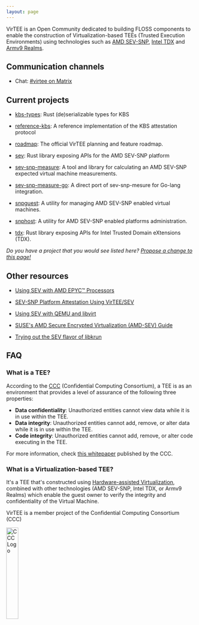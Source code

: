 ```yaml
---
layout: page
---
```


VirTEE is an Open Community dedicated to building FLOSS components to enable the construction of Virtualization-based TEEs (Trusted Execution Environments) using technologies such as [AMD SEV-SNP](https://www.amd.com/system/files/TechDocs/SEV-SNP-strengthening-vm-isolation-with-integrity-protection-and-more.pdf), [Intel TDX](https://software.intel.com/content/www/us/en/develop/articles/intel-trust-domain-extensions.html) and [Armv9 Realms](https://www.arm.com/why-arm/architecture/security-features/arm-confidential-compute-architecture).

## Communication channels

- Chat: [#virtee on Matrix](https://matrix.to/#/#virtee:matrix.org)

## Current projects

- [kbs-types](https://github.com/virtee/kbs-types): Rust (de)serializable types for KBS

- [reference-kbs](https://github.com/virtee/reference-kbs): A reference implementation of the KBS attestation protocol

- [roadmap](https://github.com/virtee/roadmap): The official VirTEE planning and feature roadmap.

- [sev](https://github.com/virtee/sev): Rust library exposing APIs for the AMD SEV-SNP platform

- [sev-snp-measure](https://github.com/virtee/sev-snp-measure): A tool and library for calculating an AMD SEV-SNP expected virtual machine measurements.

- [sev-snp-measure-go](https://github.com/virtee/sev-snp-measure-go): A direct port of sev-snp-mesure for Go-lang integration.

- [snpguest](https://github.com/virtee/snpguest): A utility for managing AMD SEV-SNP enabled virtual machines.

- [snphost](https://github.com/virtee/snphost): A utility for AMD SEV-SNP enabled platforms administration.

- [tdx](https://github.com/virtee/tdx): Rust library exposing APIs for Intel Trusted Domain eXtensions (TDX).

*Do you have a project that you would see listed here? [Propose a change to this page!](https://github.com/virtee/virtee.github.io/blob/gh-pages/index.md)*

## Other resources

- [Using SEV with AMD EPYC™ Processors](https://www.amd.com/content/dam/amd/en/documents/epyc-technical-docs/tuning-guides/58207-using-sev-with-amd-epyc-processors.pdf)

- [SEV-SNP Platform Attestation Using VirTEE/SEV](https://www.amd.com/content/dam/amd/en/documents/developer/58217-epyc-9004-ug-platform-attestation-using-virtee-snp.pdf)

- [Using SEV with QEMU and libvirt](https://libvirt.org/kbase/launch_security_sev.html)

- [SUSE's AMD Secure Encrypted Virtualization (AMD-SEV) Guide](https://documentation.suse.com/sles/15-SP6/pdf/article-amd-sev_en.pdf)

- [Trying out the SEV flavor of libkrun](https://github.com/containers/libkrun/wiki/Trying-out-the-SEV-flavor-of-libkrun)

## FAQ

### What is a TEE?

According to the [CCC](https://confidentialcomputing.io/) (Confidential Computing Consortium), a TEE is as an environment that provides a level of assurance of the following three properties:

- **Data confidentiality**: Unauthorized entities cannot view data while it is in use within the TEE.
- **Data integrity**: Unauthorized entities cannot add, remove, or alter data while it is in use within the TEE.
- **Code integrity**: Unauthorized entities cannot add, remove, or alter code executing in the TEE.

For more information, check [this whitepaper](https://confidentialcomputing.io/wp-content/uploads/sites/10/2023/03/CCC_outreach_whitepaper_updated_November_2022.pdf) published by the CCC.

### What is a Virtualization-based TEE?

It's a TEE that's constructed using [Hardware-assisted Virtualization](https://en.wikipedia.org/wiki/Hardware-assisted_virtualization), combined with other technologies (AMD SEV-SNP, Intel TDX, or Armv9 Realms) which enable the guest owner to verify the integrity and confidentiality of the Virtual Machine.


VirTEE is a member project of the Confidential Computing Consortium (CCC)

<a href="https://confidentialcomputing.io">
<img src="https://raw.githubusercontent.com/confidential-computing/artwork/main/ccc/confidential_computing_consortium-logo-horizontal-color.svg" width="25%" height="25%" alt="CCC Logo"/></a>
